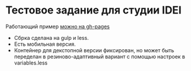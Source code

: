 # Тестовое задание для студии IDEI

Работающий пример [можно на gh-pages](https://denzakh.github.io/idei/)

* Сбрка сделана на gulp и less.
* Есть мобильная версия.
* Контейнер для декстопной версии фиксирован, но может быть переделан в резиново-адаптивный вариант с помощью настроек в variables.less
